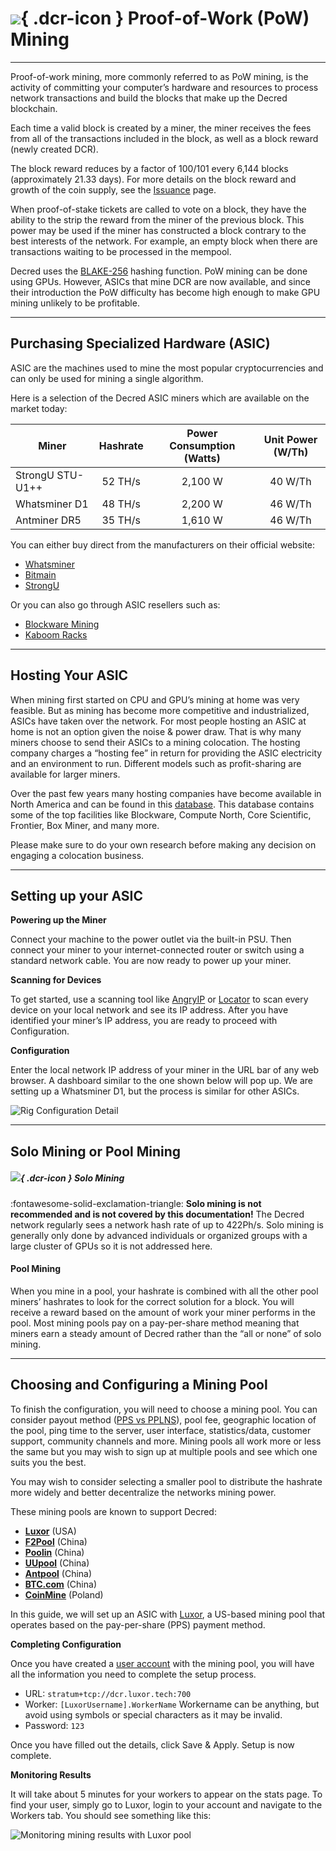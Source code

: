 # ![](../img/dcr-icons/PoWMine.svg){ .dcr-icon } Proof-of-Work (PoW) Mining

---

Proof-of-work mining, more commonly referred to as PoW mining, is the activity
of committing your computer’s hardware and resources to process network
transactions and build the blocks that make up the Decred blockchain.

Each time a valid block is created by a miner, the miner receives the fees from
all of the transactions included in the block, as well as a block reward (newly
created DCR).

The block reward reduces by a factor of 100/101 every 6,144 blocks
(approximately 21.33 days).
For more details on the block reward and growth of the coin supply, see the
[Issuance](../advanced/issuance.md) page.

When proof-of-stake tickets are called to vote on a block, they have the ability
to the strip the reward from the miner of the previous block.
This power may be used if the miner has constructed a block contrary to the best
interests of the network. For example, an empty block when there are
transactions waiting to be processed in the mempool.

Decred uses the [BLAKE-256](../research/blake-256-hash-function.md) hashing function. PoW mining can be done using GPUs. However, ASICs that mine DCR are now available, and since their introduction the PoW difficulty has become high enough to make GPU
mining unlikely to be profitable.

---

## Purchasing Specialized Hardware (ASIC)

ASIC are the machines used to mine the most popular cryptocurrencies and can only be used for mining a single algorithm. 

Here is a selection of the Decred ASIC miners which are available on the market today:

| Miner             | Hashrate    |Power Consumption (Watts)| Unit Power (W/Th)| 
| ------------------|:-----------:|:-----------------------:|:----------------:|
| StrongU STU-U1++  | 52 TH/s     | 2,100 W                 |40 W/Th           |
| Whatsminer D1     | 48 TH/s     | 2,200 W                 |46 W/Th           |
| Antminer DR5      | 35 TH/s     | 1,610 W                 |46 W/Th           |


You can either buy direct from the manufacturers on their official website:

*   [Whatsminer](https://www.whatsminer.com/?locale=en)
*   [Bitmain](https://www.bitmain.com/)
*   [StrongU](https://strongu.com.cn/?lang=en-us)

Or you can also go through ASIC resellers such as:

*   [Blockware Mining](https://www.blockwaresolutions.com/)
*   [Kaboom Racks](http://kaboomracks.com)

---

## Hosting Your ASIC

When mining first started on CPU and GPU’s mining at home was very feasible. But as mining has become more competitive and industrialized, ASICs have taken over the network. For most people hosting an ASIC at home is not an option given the noise & power draw. That is why many miners choose to send their ASICs to a mining colocation. The hosting company charges a “hosting fee” in return for providing the ASIC electricity and an environment to run. Different models such as profit-sharing are available for larger miners. 

Over the past few years many hosting companies have become available in North America and can be found in this [database](https://hashrateindex.com/farms). This database contains some of the top facilities like Blockware, Compute North, Core Scientific, Frontier, Box Miner, and many more. 

Please make sure to do your own research before making any decision on engaging a colocation business.

---

## Setting up your ASIC

**Powering up the Miner**

Connect your machine to the power outlet via the built-in PSU. Then connect your miner to your internet-connected router or switch using a standard network cable. You are now ready to power up your miner.

**Scanning for Devices**

To get started, use a scanning tool like [AngryIP](https://angryip.org/) or [Locator](https://minerstat.com/software/locator) to scan every device on your local network and see its IP address. After you have identified your miner’s IP address, you are ready to proceed with Configuration.

**Configuration**

Enter the local network IP address of your miner in the URL bar of any web browser. A dashboard similar to the one shown below will pop up. We are setting up a Whatsminer D1, but the process is similar for other ASICs.


![Rig Configuration Detail](/img/pow-mining-guide/rig_config.png)

---

## Solo Mining or Pool Mining

##### ![](../img/dcr-icons/Solo.svg){ .dcr-icon } Solo Mining

:fontawesome-solid-exclamation-triangle: **Solo mining is not recommended and is not covered by this documentation!** The Decred network regularly sees a network hash rate of up to 422Ph/s. Solo mining is generally only done by advanced individuals or organized groups with a large cluster of GPUs so it is not addressed here.


#### Pool Mining

When you mine in a pool, your hashrate is combined with all the other pool miners’ hashrates to look for the correct solution for a block. You will receive a reward based on the amount of work your miner performs in the pool. Most mining pools pay on a pay-per-share method meaning that miners earn a steady amount of Decred rather than the “all or none” of solo mining.

--- 

## Choosing and Configuring a Mining Pool

To finish the configuration, you will need to choose a mining pool. You can consider payout method ([PPS vs PPLNS](https://www.hashrateindex.com/blog/pps-fpps-pplns-pps_plus)), pool fee, geographic location of the pool, ping time to the server, user interface, statistics/data, customer support, community channels and more. Mining pools all work more or less the same but you may wish to sign up at multiple pools and see which one suits you the best.

You may wish to consider selecting a smaller pool to distribute the hashrate more widely and better decentralize the networks mining power.

These mining pools are known to support Decred:

*   **[Luxor](https://mining.luxor.tech/coins/decred)** (USA)
*   **[F2Pool](https://www.f2pool.com/)** (China)
*   **[Poolin](https://www.poolin.com/)** (China)
*   **[UUpool](https://uupool.cn/dcr)** (China)
*   **[Antpool](https://antpool.com/)** (China)
*   **[BTC.com](https://pool.btc.com/)** (China)
*   **[CoinMine](https://www2.coinmine.pl/)** (Poland)

In this guide, we will set up an ASIC with [Luxor](https://mining.luxor.tech/), a US-based mining pool that operates based on the pay-per-share (PPS) payment method. 

**Completing Configuration**

Once you have created a [user account](https://mining.luxor.tech/account/signup) with the mining pool, you will have all the information you need to complete the setup process.

*   URL: `stratum+tcp://dcr.luxor.tech:700`
*   Worker: `[LuxorUsername].WorkerName` Workername can be anything, but avoid using symbols or special characters as it may be invalid.
*   Password: `123`

Once you have filled out the details, click Save & Apply. Setup is now complete.

**Monitoring Results**

It will take about 5 minutes for your workers to appear on the stats page. To find your user, simply go to Luxor, login to your account and navigate to the Workers tab. You should see something like this:


![Monitoring mining results with Luxor pool](/img/pow-mining-guide/monitoring-dashboard.png)
